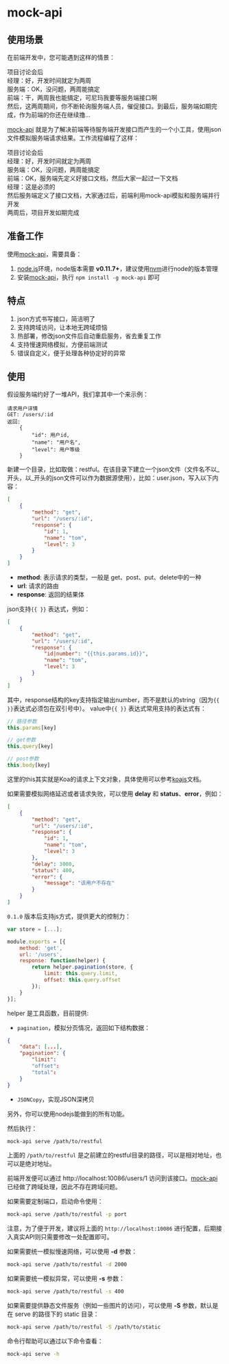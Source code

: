mock-api
=======================

[node.js]:  http://nodejs.org      "Node.js"
[nvm]:      https://github.com/creationix/nvm       "Node.js 包管理器"
[nodemon]:  https://github.com/remy/nodemon         "Node.js 程序运行监听热重启工具"
[mock-api]: https://github.com/caolvchong/mock-api  "前端使用JSON模拟API工具"
[koajs]:    http://koajs.com/#context               "Koa文档 - 请求上下文"

## 使用场景
在前端开发中，您可能遇到这样的情景：
>
项目讨论会后  
经理：好，开发时间就定为两周  
服务端：OK，没问题，两周能搞定  
前端：干，两周我也能搞定，可尼玛我要等服务端接口啊  
然后，这两周期间，你不断轮询服务端人员，催促接口。到最后，服务端如期完成，作为前端的你还在继续撸...


[mock-api][] 就是为了解决前端等待服务端开发接口而产生的一个小工具，使用json文件模拟服务端请求结果。工作流程编程了这样：
>
项目讨论会后  
经理：好，开发时间就定为两周  
服务端：OK，没问题，两周能搞定  
前端：OK，服务端先定义好接口文档，然后大家一起过一下文档  
经理：这是必须的  
然后服务端定义了接口文档，大家通过后，前端利用mock-api模拟和服务端并行开发  
两周后，项目开发如期完成

## 准备工作
使用[mock-api][]，需要具备：

1. [node.js][]环境，node版本需要 **v0.11.7+**，建议使用[nvm][]进行node的版本管理
2. 安装[mock-api][]，执行 `npm install -g mock-api` 即可

## 特点

1. json方式书写接口，简洁明了
2. 支持跨域访问，让本地无跨域烦恼
3. 热部署，修改json文件后自动重启服务，省去重复工作
4. 支持慢速网络模拟，方便前端测试
5. 错误自定义，便于处理各种协定好的异常

## 使用
假设服务端约好了一堆API，我们拿其中一个来示例：

```text
请求用户详情
GET: /users/:id
返回:
    {
        "id": 用户id,
        "name": "用户名",
        "level": 用户等级
    }
```

新建一个目录，比如取做：restful。在该目录下建立一个json文件（文件名不以_开头，以_开头的json文件可以作为数据源使用），比如：user.json，写入以下内容：

```json
[
    {
        "method": "get",
        "url": "/users/:id",
        "response": {
            "id": 1,
            "name": "tom",
            "level": 3
        }
    }
]
```

* **method**: 表示请求的类型，一般是 get、post、put、delete中的一种
* **url**: 请求的路由
* **response**: 返回的结果体

json支持`{{ }}` 表达式，例如：

```json
[
    {
        "method": "get",
        "url": "/users/:id",
        "response": {
            "id|number": "{{this.params.id}}",
            "name": "tom",
            "level": 3
        }
    }
]
```

其中，response结构的key支持指定输出number，而不是默认的string（因为`{{ }}`表达式必须包在双引号中）。
value中`{{ }}` 表达式常用支持的表达式有：

```javascript
// 路径参数
this.params[key]

// get参数
this.query[key]

// post参数
this.body[key]
```

这里的this其实就是Koa的请求上下文对象，具体使用可以参考[koajs][]文档。

如果需要模拟网络延迟或者请求失败，可以使用 **delay** 和 **status**、**error**，例如：

```json
[
    {
        "method": "get",
        "url": "/users/:id",
        "response": {
            "id": 1,
            "name": "tom",
            "level": 3
        },
        "delay": 3000,
        "status": 400,
        "error": {
            "message": "该用户不存在"
        }
    }
]
```

`0.1.0` 版本后支持js方式，提供更大的控制力：

```js
var store = [...];

module.exports = [{
    method: 'get',
    url: '/users',
    response: function(helper) {
        return helper.pagination(store, {
            limit: this.query.limit,
            offset: this.query.offset
        });
    }
}];
```

helper 是工具函数，目前提供:

* `pagination`，模拟分页情况，返回如下结构数据：

```json
{
    "data": [...],
    "pagination": {
        "limit": 
        "offset":
        "total":
    }
}
```

* `JSONCopy`，实现JSON深拷贝

另外，你可以使用nodejs能做到的所有功能。

然后执行：

```bash
mock-api serve /path/to/restful
```

上面的 `/path/to/restful` 是之前建立的restful目录的路径，可以是相对地址，也可以是绝对地址。

前端开发便可以通过 http://localhost:10086/users/1 访问到该接口。[mock-api][]已经做了跨域处理，因此不存在跨域问题。

如果需要定制端口，启动命令使用：

```bash
mock-api serve /path/to/restful -p port
```

注意，为了便于开发，建议将上面的 `http://localhost:10086` 进行配置，后期接入真实API则只需要修改一处配置即可。

如果需要统一模拟慢速网络，可以使用 **-d** 参数：

```bash
mock-api serve /path/to/restful -d 2000
```

如果需要统一模拟异常，可以使用 **-s** 参数：

```bash
mock-api serve /path/to/restful -s 400
```

如果需要提供静态文件服务（例如一些图片的访问），可以使用 **-S** 参数，默认是在 serve 的路径下的 static 目录：

```bash
mock-api serve /path/to/restful -S /path/to/static
```

命令行帮助可以通过以下命令查看：

```bash
mock-api serve -h
```


